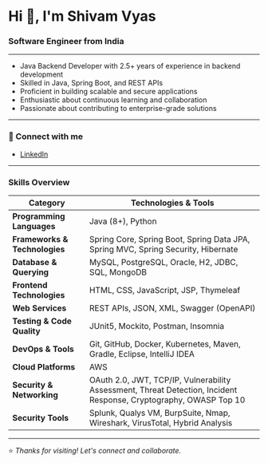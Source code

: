 # Hi 👋, I'm Shivam Vyas
### Software Engineer from India

---

- Java Backend Developer with 2.5+ years of experience in backend development  
- Skilled in Java, Spring Boot, and REST APIs  
- Proficient in building scalable and secure applications  
- Enthusiastic about continuous learning and collaboration  
- Passionate about contributing to enterprise-grade solutions
---

### 🔗 Connect with me
- [LinkedIn](https://linkedin.com/in/shivam-vyas-1807)

---

### Skills Overview

| Category | Technologies & Tools |
|----------|-----------------------|
| **Programming Languages** | Java (8+), Python |
| **Frameworks & Technologies** | Spring Core, Spring Boot, Spring Data JPA, Spring MVC, Spring Security, Hibernate |
| **Database & Querying** | MySQL, PostgreSQL, Oracle, H2, JDBC, SQL, MongoDB |
| **Frontend Technologies** | HTML, CSS, JavaScript, JSP, Thymeleaf |
| **Web Services** | REST APIs, JSON, XML, Swagger (OpenAPI) |
| **Testing & Code Quality** | JUnit5, Mockito, Postman, Insomnia |
| **DevOps & Tools** | Git, GitHub, Docker, Kubernetes, Maven, Gradle, Eclipse, IntelliJ IDEA |
| **Cloud Platforms** | AWS|
| **Security & Networking** | OAuth 2.0, JWT, TCP/IP, Vulnerability Assessment, Threat Detection, Incident Response, Cryptography, OWASP Top 10 |
| **Security Tools** | Splunk, Qualys VM, BurpSuite, Nmap, Wireshark, VirusTotal, Hybrid Analysis |

---

⭐ *Thanks for visiting! Let's connect and collaborate.*
